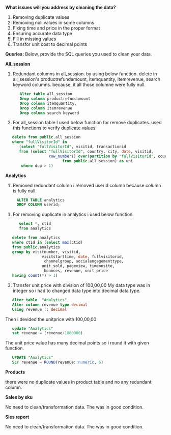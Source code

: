 **What issues will you address by cleaning the data?**
1. Removing duplicate values
2. Removing null values in some columns
3. Fixing time and price in the proper format
4. Ensuring accurate data type
5. Fill in missing values
6. Transfor unit cost to decimal points

**Queries:**
Below, provide the SQL queries you used to clean your data.

**All_session**

1. Redundant columns in all_session. by using below function.
   delete in all_session's productrefundamount, itemquantity, itemrevenue, search keyword columns. because, it all those columne were fully null.
   ```sql
      Alter table all_session
      Drop column productrefundamount
      Drop column itemquantity,
      Drop column itemrevenue
      Drop column search keyword
   ```

3. For all_session table I used below function for remove duplicates.
   used this functions to verify duplicate values.
```sql
   delete from public.all_session 
   where "fullVisitorId" in 
      (select "fullVisitorId", visitid, transactionid
      from (select "fullVisitorId", country, city, date, visitid,
                   row_number() over(partition by "fullVisitorId", country, city, date, visitid order by "fullVisitorId" ) as dup
                         from public.all_session) as uni
       where dup > 1)
```

**Analytics**

1. Removed redundant column
   i removed userid column because column is fully null.
```sql
     ALTER TABLE analytics 
     DROP COLUMN userid;
```

1. For removing duplicate in analytics i used below function.
```sql   
      select *, ctid
      from analytics
 ```
```sql
   delete from analytics
   where ctid in (select max(ctid)
   from public.analytics
   group by visitnumber, visitid, 
				visitstarttime, date, fullvisitorid, 
				 channelgroup, socialengagementtype, 
				unit_sold, pageview, timeonsite, 
				 bounces, revenue, unit_price
   having count(*) > 1)
```

3. Transfer unit price with division of 100,00,00
   My data type was in integer so i had to changed data type into decimal data type.
```sql
   Alter table  "Analytics"
   Alter column revenue type decimal
   Using revenue :: decimal
```
Then i devided the unitprice with 100,00,00
```sql
   update "Analytics" 
   set revenue = (revenue/1000000)
```
The unit price value has many decimal points so i round it with given function.
```sql
   UPDATE "Analytics"
   SET revenue = ROUND(revenue::numeric, 6)
```

**Products**

there were no duplicate values in product table and no any redundant column.

**Sales by sku**

No need to clean/transformation data. The was in good condition.

**Sles report**

No need to clean/transformation data. The was in good condition.






   
   
   
   
   
